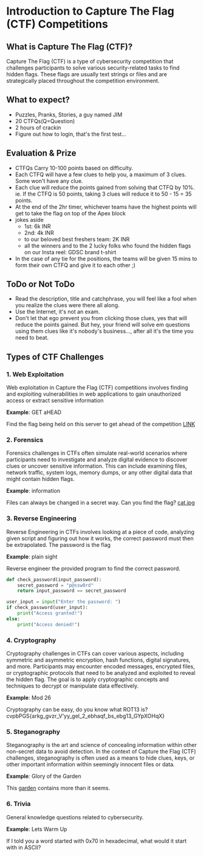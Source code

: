 # Introduction to Capture The Flag (CTF) Competitions

## What is Capture The Flag (CTF)?

Capture The Flag (CTF) is a type of cybersecurity competition that challenges participants to solve various security-related tasks to find hidden flags. These flags are usually text strings or files and are strategically placed throughout the competition environment.

## What to expect?

- Puzzles, Pranks, Stories, a guy named JIM
- 20 CTFQs(Q=Question)
- 2 hours of crackin
- Figure out how to login, that's the first test...

## Evaluation & Prize

- CTFQs Carry 10-100 points based on difficulty.
- Each CTFQ will have a few clues to help you, a maximum of 3 clues. Some won't have any clue.
- Each clue will reduce the points gained from solving that CTFQ by 10%. ie. If the CTFQ is 50 points, taking 3 clues will reduce it to 50 - 15 = 35 points.
- At the end of the 2hr timer, whichever teams have the highest points will get to take the flag on top of the Apex block
- jokes aside
   - 1st: 6k INR
   - 2nd: 4k INR
   - to our beloved best freshers team: 2K INR
   - all the winners and to the 2 lucky folks who found the hidden flags on our Insta reel: GDSC brand t-shirt
- In the case of any tie for the positions, the teams will be given 15 mins to form their own CTFQ and give it to each other ;)

## ToDo or Not ToDo

- Read the description, title and catchphrase, you will feel like a fool when you realize the clues were there all along.
- Use the Internet, it's not an exam.
- Don't let that ego prevent you from clicking those clues, yes that will reduce the points gained. But hey, your friend will solve em questions using them clues like it's nobody's business..., after all it's the time you need to beat.

## Types of CTF Challenges

### 1. Web Exploitation

Web exploitation in Capture the Flag (CTF) competitions involves finding and exploiting vulnerabilities in web applications to gain unauthorized access or extract sensitive information

**Example**: GET aHEAD

Find the flag being held on this server to get ahead of the competition [LINK](http://mercury.picoctf.net:47967/)

### 2. Forensics

Forensics challenges in CTFs often simulate real-world scenarios where participants need to investigate and analyze digital evidence to discover clues or uncover sensitive information. This can include examining files, network traffic, system logs, memory dumps, or any other digital data that might contain hidden flags.

**Example**: information

Files can always be changed in a secret way. Can you find the flag? [cat.jpg](https://mercury.picoctf.net/static/7cf6a33f90deeeac5c73407a1bdc99b6/cat.jpg)

### 3. Reverse Engineering

Reverse Engineering in CTFs involves looking at a piece of code, analyzing given script and figuring out how it works, the correct password must then be extrapolated. The password is the flag

**Example**: plain sight

Reverse engineer the provided program to find the correct password.
```py
def check_password(input_password):
    secret_password = "p@ssw0rd"
    return input_password == secret_password

user_input = input("Enter the password: ")
if check_password(user_input):
    print("Access granted!")
else:
    print("Access denied!")
```


### 4. Cryptography

Cryptography challenges in CTFs can cover various aspects, including symmetric and asymmetric encryption, hash functions, digital signatures, and more. Participants may encounter encoded messages, encrypted files, or cryptographic protocols that need to be analyzed and exploited to reveal the hidden flag. The goal is to apply cryptographic concepts and techniques to decrypt or manipulate data effectively.

**Example**: Mod 26

Cryptography can be easy, do you know what ROT13 is? cvpbPGS{arkg_gvzr_V'yy_gel_2_ebhaqf_bs_ebg13_GYpXOHqX}

### 5. Steganography

Steganography is the art and science of concealing information within other non-secret data to avoid detection. In the context of Capture the Flag (CTF) challenges, steganography is often used as a means to hide clues, keys, or other important information within seemingly innocent files or data.

**Example**: Glory of the Garden

This [garden](https://jupiter.challenges.picoctf.org/static/43c4743b3946f427e883f6b286f47467/garden.jpg) contains more than it seems.

### 6. Trivia

General knowledge questions related to cybersecurity.

**Example**: Lets Warm Up

If I told you a word started with 0x70 in hexadecimal, what would it start with in ASCII?
